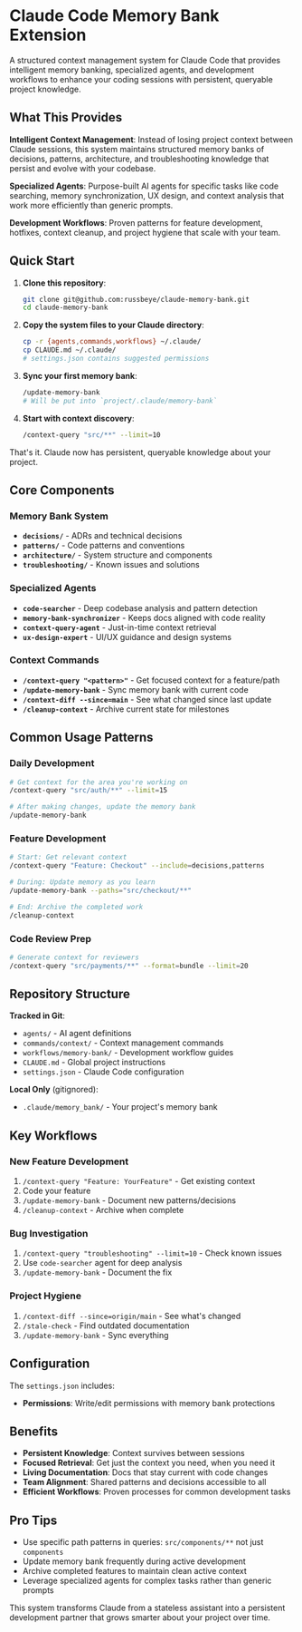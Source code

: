 # Claude Code Memory Bank Extension

A structured context management system for Claude Code that provides intelligent memory banking, specialized agents, and development workflows to enhance your coding sessions with persistent, queryable project knowledge.

## What This Provides

**Intelligent Context Management**: Instead of losing project context between Claude sessions, this system maintains structured memory banks of decisions, patterns, architecture, and troubleshooting knowledge that persist and evolve with your codebase.

**Specialized Agents**: Purpose-built AI agents for specific tasks like code searching, memory synchronization, UX design, and context analysis that work more efficiently than generic prompts.

**Development Workflows**: Proven patterns for feature development, hotfixes, context cleanup, and project hygiene that scale with your team.

## Quick Start

1. **Clone this repository**:
   ```bash
   git clone git@github.com:russbeye/claude-memory-bank.git
   cd claude-memory-bank
   ```

2. **Copy the system files to your Claude directory**:
   ```bash
   cp -r {agents,commands,workflows} ~/.claude/
   cp CLAUDE.md ~/.claude/
   # settings.json contains suggested permissions
   ```

3. **Sync your first memory bank**:
   ```bash
   /update-memory-bank
   # Will be put into `project/.claude/memory-bank`
   ```

4. **Start with context discovery**:
   ```bash
   /context-query "src/**" --limit=10
   ```

That's it. Claude now has persistent, queryable knowledge about your project.

## Core Components

### Memory Bank System
- **`decisions/`** - ADRs and technical decisions
- **`patterns/`** - Code patterns and conventions  
- **`architecture/`** - System structure and components
- **`troubleshooting/`** - Known issues and solutions

### Specialized Agents
- **`code-searcher`** - Deep codebase analysis and pattern detection
- **`memory-bank-synchronizer`** - Keeps docs aligned with code reality
- **`context-query-agent`** - Just-in-time context retrieval
- **`ux-design-expert`** - UI/UX guidance and design systems

### Context Commands
- **`/context-query "<pattern>"`** - Get focused context for a feature/path
- **`/update-memory-bank`** - Sync memory bank with current code
- **`/context-diff --since=main`** - See what changed since last update
- **`/cleanup-context`** - Archive current state for milestones

## Common Usage Patterns

### Daily Development
```bash
# Get context for the area you're working on
/context-query "src/auth/**" --limit=15

# After making changes, update the memory bank
/update-memory-bank
```

### Feature Development
```bash
# Start: Get relevant context
/context-query "Feature: Checkout" --include=decisions,patterns

# During: Update memory as you learn
/update-memory-bank --paths="src/checkout/**"

# End: Archive the completed work
/cleanup-context
```

### Code Review Prep
```bash
# Generate context for reviewers
/context-query "src/payments/**" --format=bundle --limit=20
```

## Repository Structure

**Tracked in Git**:
- `agents/` - AI agent definitions
- `commands/context/` - Context management commands  
- `workflows/memory-bank/` - Development workflow guides
- `CLAUDE.md` - Global project instructions
- `settings.json` - Claude Code configuration

**Local Only** (gitignored):
- `.claude/memory_bank/` - Your project's memory bank

## Key Workflows

### New Feature Development
1. `/context-query "Feature: YourFeature"` - Get existing context
2. Code your feature
3. `/update-memory-bank` - Document new patterns/decisions
4. `/cleanup-context` - Archive when complete

### Bug Investigation  
1. `/context-query "troubleshooting" --limit=10` - Check known issues
2. Use `code-searcher` agent for deep analysis
3. `/update-memory-bank` - Document the fix

### Project Hygiene
1. `/context-diff --since=origin/main` - See what's changed
2. `/stale-check` - Find outdated documentation
3. `/update-memory-bank` - Sync everything

## Configuration

The `settings.json` includes:
- **Permissions**: Write/edit permissions with memory bank protections

## Benefits

- **Persistent Knowledge**: Context survives between sessions
- **Focused Retrieval**: Get just the context you need, when you need it
- **Living Documentation**: Docs that stay current with code changes
- **Team Alignment**: Shared patterns and decisions accessible to all
- **Efficient Workflows**: Proven processes for common development tasks

## Pro Tips

- Use specific path patterns in queries: `src/components/**` not just `components`
- Update memory bank frequently during active development  
- Archive completed features to maintain clean active context
- Leverage specialized agents for complex tasks rather than generic prompts

This system transforms Claude from a stateless assistant into a persistent development partner that grows smarter about your project over time.